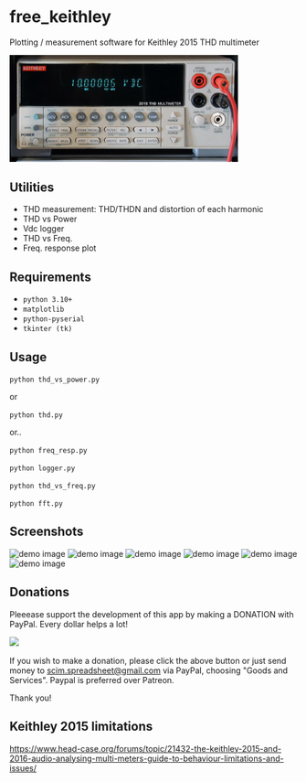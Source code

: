 # free_keithley
Plotting / measurement software for Keithley 2015 THD multimeter

<img src="screenshots/2015front.jpg" width="400">

## Utilities
 - THD measurement: THD/THDN and distortion of each harmonic
 - THD vs Power
 - Vdc logger
 - THD vs Freq.
 - Freq. response plot

## Requirements
 - `python 3.10+`
 - `matplotlib`
 - `python-pyserial`
 - `tkinter (tk)`

## Usage
```python thd_vs_power.py```

or

```python thd.py```

or..

```python freq_resp.py```

```python logger.py```

```python thd_vs_freq.py```

```python fft.py```

## Screenshots
![demo image](screenshots/thdp.jpg?raw=true)
![demo image](screenshots/logger.jpg?raw=true)
![demo image](screenshots/a3.jpg?raw=true)
![demo image](screenshots/thdf.jpg?raw=true)
![demo image](screenshots/freq_resp.jpg?raw=true)
![demo image](screenshots/fft.jpg?raw=true)

## Donations
Pleeease support the development of this app by making a DONATION with PayPal.
Every dollar helps a lot!

<a href="https://www.paypal.com/cgi-bin/webscr?cmd=_s-xclick&hosted_button_id=U537V8SNQQ45J" target="_blank">
<img src="https://www.paypalobjects.com/en_US/i/btn/btn_donate_LG.gif" />
</a>

If you wish to make a donation, please click the above button or just send money to scim.spreadsheet@gmail.com via PayPal, choosing "Goods and Services".
Paypal is preferred over Patreon.

Thank you!

## Keithley 2015 limitations
https://www.head-case.org/forums/topic/21432-the-keithley-2015-and-2016-audio-analysing-multi-meters-guide-to-behaviour-limitations-and-issues/
